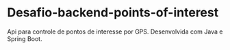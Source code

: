 # Desafio-backend-points-of-interest
Api para controle de pontos de interesse por GPS. Desenvolvida com Java e Spring Boot.
